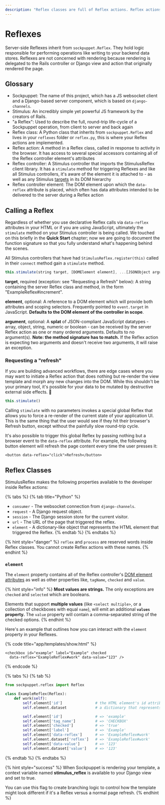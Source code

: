 ```yaml
---
description: "Reflex classes are full of Reflex actions. Reflex actions? Full of love. \U0001F3E9"
---
```


# Reflexes

Server-side Reflexes inherit from `sockpuppet.Reflex`. They hold logic responsible for performing operations like writing to your backend data stores. Reflexes are not concerned with rendering because rendering is delegated to the Rails controller or Django view and action that originally rendered the page.

## Glossary

* Sockpuppet: The name of this project, which has a JS websocket client and a Django-based server component, which is based on `django-channels`.
* Stimulus: An incredibly simple yet powerful JS framework by the creators of Rails.
* "a Reflex": Used to describe the full, round-trip life-cycle of a Sockpuppet operation, from client to server and back again
* Reflex class: A Python class that inherits from `sockpuppet.Reflex` and lives in your `reflexes` folder or `reflex.py`, this is where your Reflex actions are implemented.
* Reflex action: A method in a Reflex class, called in response to activity in the browser. It has access to several special accessors containing all of the Reflex controller element's attributes
* Reflex controller: A Stimulus controller that imports the StimulusReflex client library. It has a `stimulate` method for triggering Reflexes and like all Stimulus controllers, it's aware of the element it is attached to - as well as any Stimulus [targets](https://stimulusjs.org/reference/targets) in its DOM hierarchy
* Reflex controller element: The DOM element upon which the `data-reflex` attribute is placed, which often has data attributes intended to be delivered to the server during a Reflex action

## Calling a Reflex

Regardless of whether you use declarative Reflex calls via `data-reflex` attributes in your HTML or if you are using JavaScript, ultimately the `stimulate` method on your Stimulus controller is being called. We touched on this briefly in the **Quick Start** chapter; now we are going to document the function signature so that you fully understand what's happening behind the scenes.

All Stimulus controllers that have had `StimulusReflex.register(this)` called in their `connect` method gain a `stimulate` method.

```javascript
this.stimulate(string target, [DOMElement element], ...[JSONObject argument])
```

**target**, required \(exception: see "Requesting a Refresh" below\): A string containing the server Reflex class and method, in the form "ExampleReflex\#increment".

**element**, optional: A reference to a DOM element which will provide both attributes and scoping selectors. Frequently pointed to `event.target` in JavaScript. **Defaults to the DOM element of the controller in scope**.

**argument**, optional: A **splat** of JSON-compliant JavaScript datatypes - array, object, string, numeric or boolean - can be received by the server Reflex action as one or many ordered arguments. Defaults to no argument\(s\). **Note: the method signature has to match.** If the Reflex action is expecting two arguments and doesn't receive two arguments, it will raise an exception.

### Requesting a "refresh"

If you are building advanced workflows, there are edge cases where you may want to initiate a Reflex action that does nothing but re-render the view template and morph any new changes into the DOM. While this shouldn't be your primary tool, it's possible for your data to be mutated by destructive external side effects. 🧟

```javascript
this.stimulate()
```

Calling `stimulate` with no parameters invokes a special global Reflex that allows you to force a re-render of the current state of your application UI. This is the same thing that the user would see if they hit their browser's Refresh button, except without the painfully slow round-trip cycle.

It's also possible to trigger this global Reflex by passing nothing but a browser event to the `data-reflex` attribute. For example, the following button element will refresh the page content every time the user presses it:

```markup
<button data-reflex="click">Refresh</button>
```

## Reflex Classes

StimulusReflex makes the following properties available to the developer inside Reflex actions:

{% tabs %}
{% tab title="Python" %}
* `consumer` - The websocket connection from `django-channels`.
* `request` - A Django request object.
* `session` - The Django session store for the current visitor.
* `url` - The URL of the page that triggered the reflex.
* `element` - A dictionary-like object that represents the HTML element that triggered the Reflex.
{% endtab %}
{% endtabs %}

{% hint style="danger" %}
`reflex` and `process` are reserved words inside Reflex classes. You cannot create Reflex actions with these names.
{% endhint %}

### `element`

The `element` property contains all of the Reflex controller's [DOM element attributes](https://developer.mozilla.org/en-US/docs/Web/API/Element/attributes) as well as other properties like, `tagName`, `checked` and `value`.

{% hint style="info" %}
**Most values are strings.** The only exceptions are `checked` and `selected` which are booleans.

Elements that support **multiple values** \(like `<select multiple>`, or a collection of checkboxes with equal `name`\), will emit an additional **`values` property.** The `value` property will contain a comma-separated string of the checked options.
{% endhint %}

Here's an example that outlines how you can interact with the `element` property in your Reflexes.

{% code title="app/templates/show.html" %}
```markup
<checkbox id="example" label="Example" checked
  data-reflex="ExampleReflex#work" data-value="123" />
```
{% endcode %}

{% tabs %}
{% tab %}
```python
from sockpuppet.reflex import Reflex

class ExampleReflex(Reflex):
    def work(self):
        self.element['id']               # the HTML element's id attribute value
        self.element.dataset             # a dictionary that represents the HTML element's dataset

        self.element['id']               # => 'example'
        self.element['tag_name']         # => 'CHECKBOX'
        self.element['checked']          # => 'true'
        self.element['label']            # => 'Example'
        self.element['data-reflex']      # => 'ExampleReflex#work'
        self.element.dataset['reflex']   # => 'ExampleReflex#work'
        self.element['data-value']       # => '123'
        self.element.dataset['value']    # => '123'
```
{% endtab %}
{% endtabs %}

{% hint style="success" %}
When Sockpuppet is rendering your template, a context variable named **stimulus\_reflex** is available to your Django view and set to true.

You can use this flag to create branching logic to control how the template might look different if it's a Reflex versus a normal page refresh.
{% endhint %}
